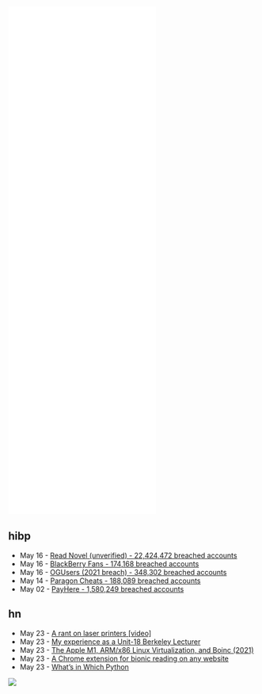 ![Metrics](https://raw.githubusercontent.com/phixion/phixion/master/metrics.svg)

## hibp

<!--
for https://github.com/phixion/phixion/blob/main/.github/workflows/feeds.yml
-->
<!--START_SECTION:haveibeenpwnd-->
- May 16 - [Read Novel (unverified) - 22,424,472 breached accounts](https://haveibeenpwned.com/PwnedWebsites#ReadNovel)
- May 16 - [BlackBerry Fans - 174,168 breached accounts](https://haveibeenpwned.com/PwnedWebsites#BlackBerryFans)
- May 16 - [OGUsers (2021 breach) - 348,302 breached accounts](https://haveibeenpwned.com/PwnedWebsites#OGUsers2021)
- May 14 - [Paragon Cheats - 188,089 breached accounts](https://haveibeenpwned.com/PwnedWebsites#ParagonCheats)
- May 02 - [PayHere - 1,580,249 breached accounts](https://haveibeenpwned.com/PwnedWebsites#PayHere)
<!--END_SECTION:haveibeenpwnd-->

## hn

<!--
for https://github.com/phixion/phixion/blob/main/.github/workflows/feeds.yml
-->
<!--START_SECTION:hn-->
- May 23 - [A rant on laser printers [video]](https://www.youtube.com/watch?v=m9lFcduaZPU)
- May 23 - [My experience as a Unit-18 Berkeley Lecturer](http://blog.pamelafox.org/2022/05/my-experience-as-unit-18-berkeley.html)
- May 23 - [The Apple M1, ARM/x86 Linux Virtualization, and Boinc (2021)](https://www.sevarg.net/2021/01/09/arm-mac-mini-and-boinc/)
- May 23 - [A Chrome extension for bionic reading on any website](https://github.com/ansh/bionic-reading)
- May 23 - [What’s in Which Python](https://nedbatchelder.com/text/which-py.html)
<!--END_SECTION:hn-->

<!--
for https://yhype.me
-->
![](https://hit.yhype.me/github/profile?user_id=13013670)
